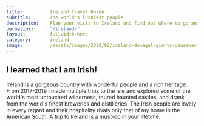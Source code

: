 ```yaml
---
title: 			Ireland Travel Guide
subtitle:		The world's luckiest people
description:	Plan your visit to Ireland and find out where to go and what to do in Ireland. Read about itineraries, activities, places to stay and travel essentials.
permalink: 		"/ireland/"
layout: 		fullwidth-hero
category: 		ireland
image: 			/assets/images/2020/02/ireland-donegal-giants-causeway-006.jpg
---
```


## I learned that I am Irish!

Ireland is a gorgeous country with wonderful people and a rich heritage. From 2017-2019 I made multiple trips to the isle and explored some of the world's most untouched wilderness, toured haunted castles, and drank from the world's finest breweries and distilleries. The Irish people are lovely in every regard and their hospitality rivals only that of my home in the American South. A trip to Ireland is a must-do in your lifetime.